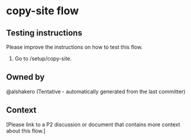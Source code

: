 # copy-site flow

## Testing instructions

Please improve the instructions on how to test this flow.

1. Go to /setup/copy-site.

## Owned by

@alshakero (Tentative - automatically generated from the last committer)

## Context

[Please link to a P2 discussion or document that contains more context about this flow.]
